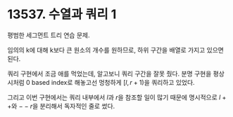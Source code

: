# 13537. 수열과 쿼리 1

평범한 세그먼트 트리 연습 문제.

임의의 k에 대해 k보다 큰 원소의 개수를 원하므로, 하위 구간을 배열로 가지고 있으면 된다.

쿼리 구현에서 조금 애를 먹었는데, 알고보니 쿼리 구간을 잘못 줬다. 분명 구현을 평상시처럼 0 based index로 해놓고선 멍청하게 $[l, r + 1)$을 쿼리하고 있었다.

그리고 이번 구현에서는 쿼리 내부에서 $l$과 $r$을 참조할 일이 많기 때문에 명시적으로 $l++$와 $--r$을 분리해서 독자적인 줄로 썼다.
